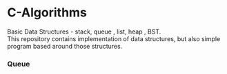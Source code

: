 # C-Algorithms
Basic Data Structures - stack, queue , list, heap , BST.<br />
This repository contains implementation of data structures, but also simple program based around those structures.
### Queue 

